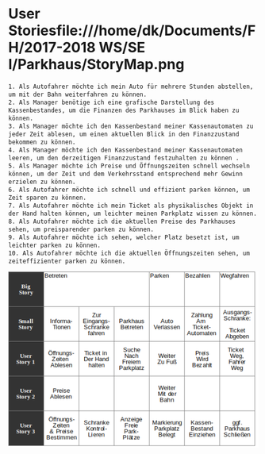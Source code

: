 # User Storiesfile:///home/dk/Documents/FH/2017-2018 WS/SE I/Parkhaus/StoryMap.png

    1. Als Autofahrer möchte ich mein Auto für mehrere Stunden abstellen, um mit der Bahn weiterfahren zu können.
    2. Als Manager benötige ich eine grafische Darstellung des Kassenbestandes, um die Finanzen des Parkhauses im Blick haben zu können.
    3. Als Manager möchte ich den Kassenbestand meiner Kassenautomaten zu jeder Zeit ablesen, um einen aktuellen Blick in den Finanzzustand bekommen zu können.
    4. Als Manager möchte ich den Kassenbestand meiner Kassenautomaten leeren, um den derzeitigen Finanzzustand festzuhalten zu können .
    5. Als Manager möchte ich Preise und Öffnungszeiten schnell wechseln können, um der Zeit und dem Verkehrsstand entsprechend mehr Gewinn erzielen zu können.
    6. Als Autofahrer möchte ich schnell und effizient parken können, um Zeit sparen zu können.
    7. Als Autofahrer möchte ich mein Ticket als physikalisches Objekt in der Hand halten können, um leichter meinen Parkplatz wissen zu können.
    8. Als Autofahrer möchte ich die aktuellen Preise des Parkhauses sehen, um preisparender parken zu können.
    9. Als Autofahrer möchte ich sehen, welcher Platz besetzt ist, um leichter parken zu können.
    10. Als Autofahrer möchte ich die aktuellen Öffnungszeiten sehen, um zeiteffizienter parken zu können.


![User Map](https://raw.githubusercontent.com/DieDreiDesperados/Parkhaus/master/StoryMap.png)



